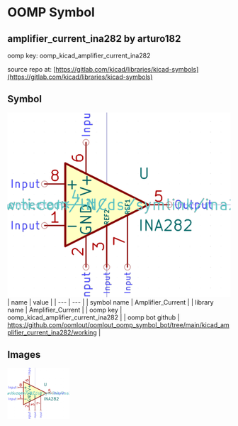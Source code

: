 # OOMP Symbol  
## amplifier_current_ina282  by arturo182  
  
oomp key: oomp_kicad_amplifier_current_ina282  
  
source repo at: [https://gitlab.com/kicad/libraries/kicad-symbols](https://gitlab.com/kicad/libraries/kicad-symbols)  
## Symbol  
  
[![working.png](working_600.png)](working.png)  
| name | value | 
| --- | --- | 
| symbol name | Amplifier_Current | 
| library name | Amplifier_Current | 
| oomp key | oomp_kicad_amplifier_current_ina282 | 
| oomp bot github | https://github.com/oomlout/oomlout_oomp_symbol_bot/tree/main/kicad_amplifier_current_ina282/working | 
## Images  
  
[![working.png](working_140.png)](working.png)  
